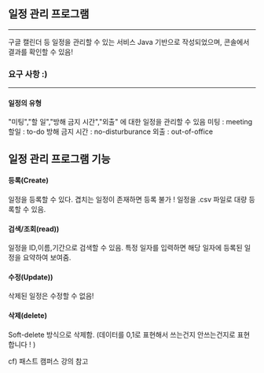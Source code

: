 ## 일정 관리 프로그램
-----------------

구글 캘린더 등 일정을 관리할 수 있는 서비스
Java 기반으로 작성되었으며, 콘솔에서 결과를 확인할 수 있음!


### 요구 사항 :)
--------------------

#### 일정의 유형
"미팅","할 일","방해 금지 시간","외출" 에 대한 일정을 관리할 수 있음
미팅 : meeting
할일 : to-do
방해 금지 시간 : no-disturburance
외출 : out-of-office

## 일정 관리 프로그램 기능
#### 등록(Create)<br>
일정을 등록할 수 있다.
겹치는 일정이 존재하면 등록 불가 ! 
일정을 .csv 파일로 대량 등록할 수 있음.

#### 검색/조회(read))<br>
일정을 ID,이름,기간으로 검색할 수 있음.
특정 일자를 입력하면 해당 일자에 등록된 일정을 요약하여 보여줌.

#### 수정(Update))<br>
삭제된 일정은 수정할 수 없음! 

#### 삭제(delete)<br>
Soft-delete 방식으로 삭제함. (데이터를 0,1로 표현해서 쓰는건지 안쓰는건지로 표현 합니다 ! )

cf) 패스트 캠퍼스 강의 참고 
